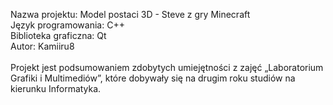 Nazwa projektu:	Model postaci 3D - Steve z gry Minecraft <br/>
Język programowania: C++ <br/>
Biblioteka graficzna: Qt <br/>
Autor: Kamiiru8<br/><br/>
Projekt jest podsumowaniem zdobytych umiejętności z zajęć „Laboratorium Grafiki i Multimediów”, które dobywały się na drugim roku studiów na kierunku Informatyka. 

